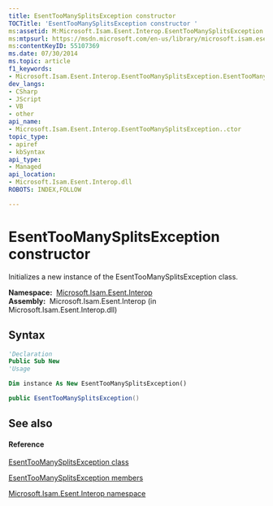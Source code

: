 ```yaml
---
title: EsentTooManySplitsException constructor 
TOCTitle: 'EsentTooManySplitsException constructor '
ms:assetid: M:Microsoft.Isam.Esent.Interop.EsentTooManySplitsException.#ctor
ms:mtpsurl: https://msdn.microsoft.com/en-us/library/microsoft.isam.esent.interop.esenttoomanysplitsexception.esenttoomanysplitsexception(v=EXCHG.10)
ms:contentKeyID: 55107369
ms.date: 07/30/2014
ms.topic: article
f1_keywords:
- Microsoft.Isam.Esent.Interop.EsentTooManySplitsException.EsentTooManySplitsException
dev_langs:
- CSharp
- JScript
- VB
- other
api_name: 
- Microsoft.Isam.Esent.Interop.EsentTooManySplitsException..ctor
topic_type: 
- apiref
- kbSyntax
api_type: 
- Managed
api_location: 
- Microsoft.Isam.Esent.Interop.dll
ROBOTS: INDEX,FOLLOW

---
```


# EsentTooManySplitsException constructor

Initializes a new instance of the EsentTooManySplitsException class.

**Namespace:**  [Microsoft.Isam.Esent.Interop](hh596136\(v=exchg.10\).md)  
**Assembly:**  Microsoft.Isam.Esent.Interop (in Microsoft.Isam.Esent.Interop.dll)

## Syntax

``` vb
'Declaration
Public Sub New
'Usage

Dim instance As New EsentTooManySplitsException()
```

``` csharp
public EsentTooManySplitsException()
```

## See also

#### Reference

[EsentTooManySplitsException class](dn350850\(v=exchg.10\).md)

[EsentTooManySplitsException members](dn350796\(v=exchg.10\).md)

[Microsoft.Isam.Esent.Interop namespace](hh596136\(v=exchg.10\).md)

